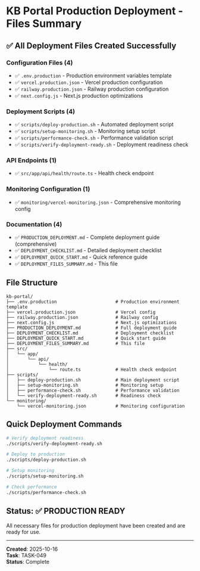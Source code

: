 # KB Portal Production Deployment - Files Summary

## ✅ All Deployment Files Created Successfully

### Configuration Files (4)
- ✅ `.env.production` - Production environment variables template
- ✅ `vercel.production.json` - Vercel production configuration
- ✅ `railway.production.json` - Railway production configuration  
- ✅ `next.config.js` - Next.js production optimizations

### Deployment Scripts (4)
- ✅ `scripts/deploy-production.sh` - Automated deployment script
- ✅ `scripts/setup-monitoring.sh` - Monitoring setup script
- ✅ `scripts/performance-check.sh` - Performance validation script
- ✅ `scripts/verify-deployment-ready.sh` - Deployment readiness check

### API Endpoints (1)
- ✅ `src/app/api/health/route.ts` - Health check endpoint

### Monitoring Configuration (1)
- ✅ `monitoring/vercel-monitoring.json` - Comprehensive monitoring config

### Documentation (4)
- ✅ `PRODUCTION_DEPLOYMENT.md` - Complete deployment guide (comprehensive)
- ✅ `DEPLOYMENT_CHECKLIST.md` - Detailed deployment checklist
- ✅ `DEPLOYMENT_QUICK_START.md` - Quick reference guide
- ✅ `DEPLOYMENT_FILES_SUMMARY.md` - This file

## File Structure

```
kb-portal/
├── .env.production                      # Production environment template
├── vercel.production.json               # Vercel config
├── railway.production.json              # Railway config
├── next.config.js                       # Next.js optimizations
├── PRODUCTION_DEPLOYMENT.md             # Full deployment guide
├── DEPLOYMENT_CHECKLIST.md              # Deployment checklist
├── DEPLOYMENT_QUICK_START.md            # Quick start guide
├── DEPLOYMENT_FILES_SUMMARY.md          # This file
├── src/
│   └── app/
│       └── api/
│           └── health/
│               └── route.ts             # Health check endpoint
├── scripts/
│   ├── deploy-production.sh             # Main deployment script
│   ├── setup-monitoring.sh              # Monitoring setup
│   ├── performance-check.sh             # Performance validation
│   └── verify-deployment-ready.sh       # Readiness check
└── monitoring/
    └── vercel-monitoring.json           # Monitoring configuration
```

## Quick Deployment Commands

```bash
# Verify deployment readiness
./scripts/verify-deployment-ready.sh

# Deploy to production
./scripts/deploy-production.sh

# Setup monitoring
./scripts/setup-monitoring.sh

# Check performance
./scripts/performance-check.sh
```

## Status: ✅ PRODUCTION READY

All necessary files for production deployment have been created and are ready for use.

---
**Created**: 2025-10-16  
**Task**: TASK-049  
**Status**: Complete
